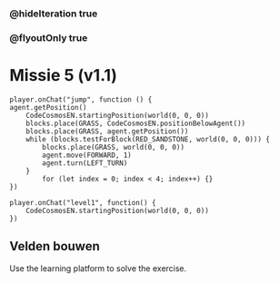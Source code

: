 ### @hideIteration true
### @flyoutOnly true
# Missie 5 (v1.1)
```blocks
player.onChat("jump", function () {
agent.getPosition()
    CodeCosmosEN.startingPosition(world(0, 0, 0))
    blocks.place(GRASS, CodeCosmosEN.positionBelowAgent())
    blocks.place(GRASS, agent.getPosition())
    while (blocks.testForBlock(RED_SANDSTONE, world(0, 0, 0))) {
        blocks.place(GRASS, world(0, 0, 0))
        agent.move(FORWARD, 1)
        agent.turn(LEFT_TURN)
    }
        for (let index = 0; index < 4; index++) {}
})

```

```template
player.onChat("level1", function() {
    CodeCosmosEN.startingPosition(world(0, 0, 0))
})
```

## Velden bouwen
Use the learning platform to solve the exercise.